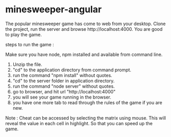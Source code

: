 # minesweeper-angular

The popular minesweeper game has come to web from your desktop. Clone the project, run the server and browse http://localhost:4000.
You are good to play the game.

steps to run the game : 

Make sure you have node, npm installed and available from command line.

1. Unzip the file.
2. "cd" to the application directory from command prompt.
3. run the command "npm install" without quotes.
4. "cd" to the server folder in application directory.
5. run the command "node server" without quotes.
6. go to browser, and hit url "http://localhost:4000"
7. you will see your game running in the browser.
8. you have one more tab to read through the rules of the game if you are new.

Note : Cheat can be accessed by selecting the matrix using mouse. This will reveal the value in each cell in highlight. So that you can speed up the game.
